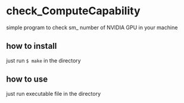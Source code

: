 # check_ComputeCapability
simple program to check sm_ number of NVIDIA GPU in your machine

##  how to install 
just run `$ make` in the directory 

## how to use 
just run executable file in the directory 
